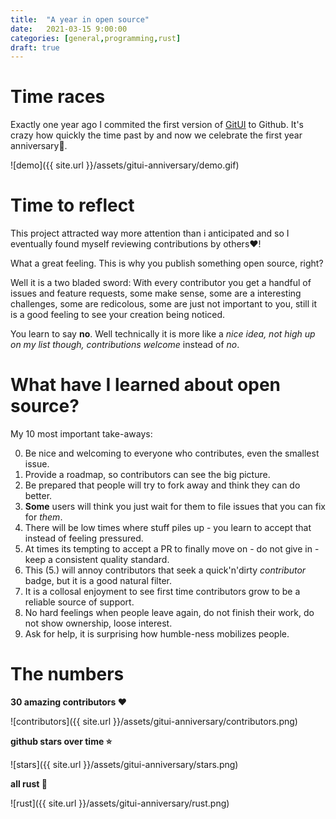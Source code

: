 ```yaml
---
title:  "A year in open source"
date:   2021-03-15 9:00:00
categories: [general,programming,rust]
draft: true
---
```


# Time races

Exactly one year ago I commited the first version of [GitUI](https://github.com/extrawurst/gitui) to Github. It's crazy how quickly the time past by and now we celebrate the first year anniversary🥳.

![demo]({{ site.url }}/assets/gitui-anniversary/demo.gif)

# Time to reflect

This project attracted way more attention than i anticipated and so I eventually found myself reviewing contributions by others❤️!

What a great feeling. This is why you publish something open source, right?

Well it is a two bladed sword: 
With every contributor you get a handful of issues and feature requests, some make sense, some are a interesting challenges, some are redicolous, some are just not important to you, still it is a good feeling to see your creation being noticed. 

You learn to say **no**. Well technically it is more like a *nice idea, not high up on my list though, contributions welcome* instead of *no*.

# What have I learned about open source?

My 10 most important take-aways:

0. Be nice and welcoming to everyone who contributes, even the smallest issue.
1. Provide a roadmap, so contributors can see the big picture.
2. Be prepared that people will try to fork away and think they can do better.
3. __Some__ users will think you just wait for them to file issues that you can fix for *them*.
4. There will be low times where stuff piles up - you learn to accept that instead of feeling pressured.
5. At times its tempting to accept a PR to finally move on - do not give in - keep a consistent quality standard.
6. This (5.) will annoy contributors that seek a quick'n'dirty *contributor* badge, but it is a good natural filter.
7. It is a collosal enjoyment to see first time contributors grow to be a reliable source of support.
8. No hard feelings when people leave again, do not finish their work, do not show ownership, loose interest.
9. Ask for help, it is surprising how humble-ness mobilizes people.

# The numbers

**30 amazing contributors ❤️**

![contributors]({{ site.url }}/assets/gitui-anniversary/contributors.png)

**github stars over time ⭐️**

![stars]({{ site.url }}/assets/gitui-anniversary/stars.png)

**all rust 🦀**

![rust]({{ site.url }}/assets/gitui-anniversary/rust.png)
